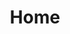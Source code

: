 ---
layout: home
title: Home
# Hero section
hero:
  name: VORP Framework
  text: The Lead framework in RedM for creating RP servers
  image:
    src: /logo.png
    alt: VorpCore logo
  tagline: Community based, active, maintained , made for free for the creation of Cfx.re game servers based on RDR2 game.
  actions:
    - theme: brand
      text: Guide
      link: /guide
    - theme: alt
      text: GitHub
      link: https://github.com/VORPCORE
    - theme: alt
      text: Docs
      link: /api 

# Features section
features:
  - icon: ⚡️
    title: Fast
    details: Built with high player cap servers in mind
  - icon: 🎉
    title: Community Driven
    details: Massive community driven framework
  - icon: 🔥
    title: Simple and easy-to-use, always
    details: All features are built with developers in mind

# Meta property
head:
  - - meta
    - property: og:type
      content: website
  - - meta
    - property: og:title
      content: VORPCore Docs
  - - meta
    - property: og:image
      content: https://avatars.githubusercontent.com/u/64416274?s=200&v=4
  - - meta
    - name: title
      content: VORPCore Docs
  - - meta
    - name: description
      content: Official VorpCore Framework Site. The Lead framework in RedM for creating RP servers
  - - meta
    - name: twitter:card
      content: https://avatars.githubusercontent.com/u/64416274?s=200&v=4
  - - link
    - rel: icon
      type: image/png
      href: logo.png
---